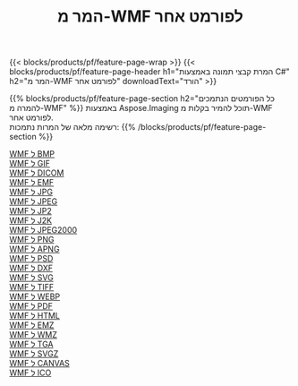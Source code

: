 ﻿---
title: המר מ-WMF לפורמט אחר 
weight: 3920
url: /he/java/conversion/from/wmf 
lang: he
langdirlevel: 2
locales: zh-hans,ja,it,ru,de,es,fr,nl,id,lt,pl,pt,vi,tr,ko,zh-hant,ar,hi,th,sv,cs,uk,he
description: באמצעות Aspose.Imaging תוכל להמיר בקלות מ-WMF לפורמט אחר
---

{{< blocks/products/pf/feature-page-wrap >}}
{{< blocks/products/pf/feature-page-header h1="המרת קבצי תמונה באמצעות C#" h2="המר מ-WMF לפורמט אחר" downloadText="הורד" >}}


{{% blocks/products/pf/feature-page-section  h2="כל הפורמטים הנתמכים להמרה מ-WMF" %}}
באמצעות Aspose.Imaging תוכל להמיר בקלות מ-WMF לפורמט אחר.
<br/>
רשימה מלאה של המרות נתמכות:
{{% /blocks/products/pf/feature-page-section %}}
<div class="container-fluid productfamilypage bg-gray">
    <div class="convertypes bg-gray agp-content section">
        <div class="container">
		<div class="row other-converters">
		    <div class='col-md-2 other-converter remove-lp remove-rp'><a href="/imaging/he/java/conversion/wmf-to-bmp" >WMF ל BMP</a></div><div class='col-md-2 other-converter remove-lp remove-rp'><a href="/imaging/he/java/conversion/wmf-to-gif" >WMF ל GIF</a></div><div class='col-md-2 other-converter remove-lp remove-rp'><a href="/imaging/he/java/conversion/wmf-to-dicom" >WMF ל DICOM</a></div><div class='col-md-2 other-converter remove-lp remove-rp'><a href="/imaging/he/java/conversion/wmf-to-emf" >WMF ל EMF</a></div><div class='col-md-2 other-converter remove-lp remove-rp'><a href="/imaging/he/java/conversion/wmf-to-jpg" >WMF ל JPG</a></div><div class='col-md-2 other-converter remove-lp remove-rp'><a href="/imaging/he/java/conversion/wmf-to-jpeg" >WMF ל JPEG</a></div><div class='col-md-2 other-converter remove-lp remove-rp'><a href="/imaging/he/java/conversion/wmf-to-jp2" >WMF ל JP2</a></div><div class='col-md-2 other-converter remove-lp remove-rp'><a href="/imaging/he/java/conversion/wmf-to-j2k" >WMF ל J2K</a></div><div class='col-md-2 other-converter remove-lp remove-rp'><a href="/imaging/he/java/conversion/wmf-to-jpeg2000" >WMF ל JPEG2000</a></div><div class='col-md-2 other-converter remove-lp remove-rp'><a href="/imaging/he/java/conversion/wmf-to-png" >WMF ל PNG</a></div><div class='col-md-2 other-converter remove-lp remove-rp'><a href="/imaging/he/java/conversion/wmf-to-apng" >WMF ל APNG</a></div><div class='col-md-2 other-converter remove-lp remove-rp'><a href="/imaging/he/java/conversion/wmf-to-psd" >WMF ל PSD</a></div><div class='col-md-2 other-converter remove-lp remove-rp'><a href="/imaging/he/java/conversion/wmf-to-dxf" >WMF ל DXF</a></div><div class='col-md-2 other-converter remove-lp remove-rp'><a href="/imaging/he/java/conversion/wmf-to-svg" >WMF ל SVG</a></div><div class='col-md-2 other-converter remove-lp remove-rp'><a href="/imaging/he/java/conversion/wmf-to-tiff" >WMF ל TIFF</a></div><div class='col-md-2 other-converter remove-lp remove-rp'><a href="/imaging/he/java/conversion/wmf-to-webp" >WMF ל WEBP</a></div><div class='col-md-2 other-converter remove-lp remove-rp'><a href="/imaging/he/java/conversion/wmf-to-pdf" >WMF ל PDF</a></div><div class='col-md-2 other-converter remove-lp remove-rp'><a href="/imaging/he/java/conversion/wmf-to-html" >WMF ל HTML</a></div><div class='col-md-2 other-converter remove-lp remove-rp'><a href="/imaging/he/java/conversion/wmf-to-emz" >WMF ל EMZ</a></div><div class='col-md-2 other-converter remove-lp remove-rp'><a href="/imaging/he/java/conversion/wmf-to-wmz" >WMF ל WMZ</a></div><div class='col-md-2 other-converter remove-lp remove-rp'><a href="/imaging/he/java/conversion/wmf-to-tga" >WMF ל TGA</a></div><div class='col-md-2 other-converter remove-lp remove-rp'><a href="/imaging/he/java/conversion/wmf-to-svgz" >WMF ל SVGZ</a></div><div class='col-md-2 other-converter remove-lp remove-rp'><a href="/imaging/he/java/conversion/wmf-to-canvas" >WMF ל CANVAS</a></div><div class='col-md-2 other-converter remove-lp remove-rp'><a href="/imaging/he/java/conversion/wmf-to-ico" >WMF ל ICO</a></div>
                </div>
        </div>
    </div>
</div>
<br/>

